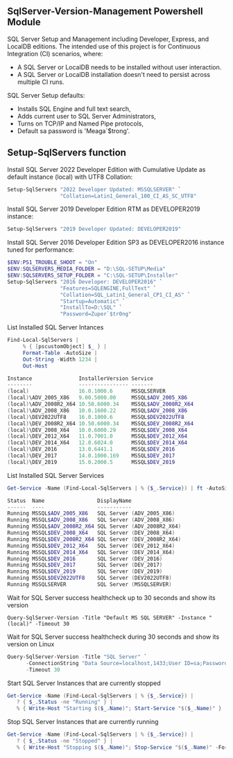 ## SqlServer-Version-Management Powershell Module
SQL Server Setup and Management including Developer, Express, and LocalDB editions.
The intended use of this project is for Continuous Integration (CI) scenarios, where:
- A SQL Server or LocalDB needs to be installed without user interaction.
- A SQL Server or LocalDB installation doesn't need to persist across multiple CI runs.

SQL Server Setup defaults:
- Installs SQL Engine and full text search,
- Adds current user to SQL Server Administrators, 
- Turns on TCP/IP and Named Pipe protocols,
- Default sa password is 'Meaga`$trong'.

## Setup-SqlServers function
Install SQL Server 2022 Developer Edition with Cumulative Update as default instance (local) with UTF8 Collation:
```powershell
Setup-SqlServers "2022 Developer Updated: MSSQLSERVER" `
                 "Collation=Latin1_General_100_CI_AS_SC_UTF8"
```

Install SQL Server 2019 Developer Edition RTM as DEVELOPER2019 instance:
```powershell
Setup-SqlServers "2019 Developer Updated: DEVELOPER2019"
```

Install SQL Server 2016 Developer Edition SP3 as DEVELOPER2016 instance tuned for performance:
```powershell
$ENV:PS1_TROUBLE_SHOOT = "On"
$ENV:SQLSERVERS_MEDIA_FOLDER = "D:\SQL-SETUP\Media"
$ENV:SQLSERVERS_SETUP_FOLDER = "C:\SQL-SETUP\Installer"
Setup-SqlServers "2016 Developer: DEVELOPER2016" `
                 "Features=SQLENGINE,FullText" `
                 "Collation=SQL_Latin1_General_CP1_CI_AS" `
                 "Startup=Automatic" `
                 "InstallTo=D:\SQL" `
                 "Password=Zuper`$tr0ng" 
```

List Installed SQL Server Intances
```powershell
Find-Local-SqlServers | 
     % { [pscustomObject] $_ } | 
     Format-Table -AutoSize | 
     Out-String -Width 1234 | 
     Out-Host

Instance               InstallerVersion Service
--------               ---------------- -------
(local)                16.0.1000.6      MSSQLSERVER
(local)\ADV_2005_X86   9.00.5000.00     MSSQL$ADV_2005_X86
(local)\ADV_2008R2_X64 10.50.6000.34    MSSQL$ADV_2008R2_X64
(local)\ADV_2008_X86   10.0.1600.22     MSSQL$ADV_2008_X86
(local)\DEV2022UTF8    16.0.1000.6      MSSQL$DEV2022UTF8
(local)\DEV_2008R2_X64 10.50.6000.34    MSSQL$DEV_2008R2_X64
(local)\DEV_2008_X64   10.0.6000.29     MSSQL$DEV_2008_X64
(local)\DEV_2012_X64   11.0.7001.0      MSSQL$DEV_2012_X64
(local)\DEV_2014_X64   12.0.6024.0      MSSQL$DEV_2014_X64
(local)\DEV_2016       13.0.6441.1      MSSQL$DEV_2016
(local)\DEV_2017       14.0.1000.169    MSSQL$DEV_2017
(local)\DEV_2019       15.0.2000.5      MSSQL$DEV_2019
```

List Installed SQL Server Services
```powershell
Get-Service -Name (Find-Local-SqlServers | % {$_.Service}) | ft -AutoSize

Status  Name                 DisplayName
------  ----                 -----------
Running MSSQL$ADV_2005_X86   SQL Server (ADV_2005_X86)
Running MSSQL$ADV_2008_X86   SQL Server (ADV_2008_X86)
Running MSSQL$ADV_2008R2_X64 SQL Server (ADV_2008R2_X64)
Running MSSQL$DEV_2008_X64   SQL Server (DEV_2008_X64)
Running MSSQL$DEV_2008R2_X64 SQL Server (DEV_2008R2_X64)
Running MSSQL$DEV_2012_X64   SQL Server (DEV_2012_X64)
Running MSSQL$DEV_2014_X64   SQL Server (DEV_2014_X64)
Running MSSQL$DEV_2016       SQL Server (DEV_2016)
Running MSSQL$DEV_2017       SQL Server (DEV_2017)
Running MSSQL$DEV_2019       SQL Server (DEV_2019)
Running MSSQL$DEV2022UTF8    SQL Server (DEV2022UTF8)
Running MSSQLSERVER          SQL Server (MSSQLSERVER)

```

Wait for SQL Server success healthcheck up to 30 seconds and show its version
```
Query-SqlServer-Version -Title "Default MS SQL SERVER" -Instance "(local)" -Timeout 30
```

Wait for SQL Server success healthcheck during 30 seconds and show its version on Linux
```powershell
Query-SqlServer-Version -Title "SQL Server" `
      -ConnectionString "Data Source=localhost,1433;User ID=sa;Password=passw0rd!;Encrypt=False;" `
      -Timeout 30
```

Start SQL Server Instances that are currently stopped
```powershell
Get-Service -Name (Find-Local-SqlServers | % {$_.Service}) | 
   ? { $_.Status -ne "Running" } | 
   % { Write-Host "Starting $($_.Name)"; Start-Service "$($_.Name)" }

```

Stop SQL Server Instances that are currently running
```powershell
Get-Service -Name (Find-Local-SqlServers | % {$_.Service}) | 
   ? { $_.Status -ne "Stopped" } | 
   % { Write-Host "Stopping $($_.Name)"; Stop-Service "$($_.Name)" -Force }
```
